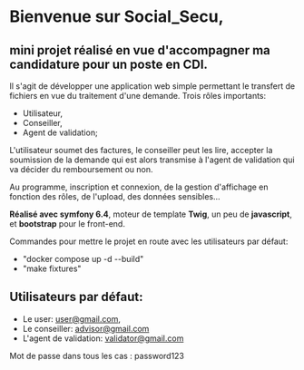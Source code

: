 # Bienvenue sur Social_Secu, 
## mini projet réalisé en vue d'accompagner ma candidature pour un poste en CDI.

Il s'agit de développer une application web simple permettant le transfert de fichiers en vue du traitement d'une demande.
Trois rôles importants:
  - Utilisateur,
  - Conseiller,
  - Agent de validation;

L'utilisateur soumet des factures, le conseiller peut les lire, accepter la soumission de la demande qui est alors transmise à l'agent de validation qui va décider du remboursement ou non.

Au programme, inscription et connexion, de la gestion d'affichage en fonction des rôles, de l'upload, des données sensibles...

**Réalisé avec symfony 6.4**, moteur de template **Twig**, un peu de **javascript**, et **bootstrap** pour le front-end.

Commandes pour mettre le projet en route avec les utilisateurs par défaut:
- "docker compose up -d --build"
- "make fixtures"

## Utilisateurs par défaut: 
- Le user: user@gmail.com,
- Le conseiller: advisor@gmail.com
- L'agent de validation: validator@gmail.com

Mot de passe dans tous les cas : password123
  

  
